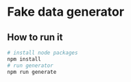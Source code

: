 # Fake data generator 

## How to run it
```bash
# install node packages
npm install
# run generator
npm run generate
```
